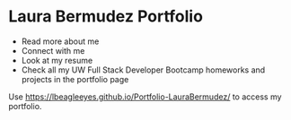 # Laura Bermudez Portfolio

* Read more about me
* Connect with me 
* Look at my resume
* Check all my UW Full Stack Developer Bootcamp homeworks and projects in the portfolio page

Use https://lbeagleeyes.github.io/Portfolio-LauraBermudez/ to access my portfolio.


